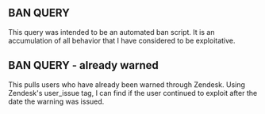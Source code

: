 ## BAN QUERY

This query was intended to be an automated ban script. It is an accumulation of all behavior that I have considered to be exploitative.

## BAN QUERY - already warned

This pulls users who have already been warned through Zendesk. Using Zendesk's user_issue tag, I can find if the user continued to exploit after the date the warning was issued.

